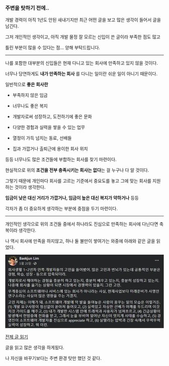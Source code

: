 ### 주변을 탓하기 전에..

개발 경력이 아직 1년도 안된 새내기지만 최근 어떤 글을 보고 많은 생각이 들어서 글을 남긴다.

그저 개인적인 생각이고, 아직 개발 물정 잘 모르는 신입이 쓴 글이라 부족한 점도 많고

틀린 부분이 많을 수 있다는 점... 양해 부탁드립니다.

---

나를 포함한 대부분의 신입들은 현재 다니고 있는 회사에 만족하고 있지 않을 것이다.

너무나 당연하게도 **내가 만족하는 회사** 를 다니는 일이란 쉬운 일이 아니기 때문이다.

일반적으로 **좋은 회사란**

* 부족하지 않은 임금

* 너무나도 좋은 복지

* 개발자로써 성장하고, 도전하기에 좋은 문화

* 다양한 경험과 실력을 쌓을 수 있는 업무

* 열정이 가득 넘치는 동료, 선배들

* 집과 가깝거나 출퇴근에 용이한 회사 위치


등등 너무나도 많은 조건들에 부합하는 회사를 찾기 마련이다.

현실적으로 위의 **조건을 전부 충족시키는 회사는 없다**는 걸 누구나 다 알 것이다.

그렇기 때문에 개인마다 회사를 고르는 기준에서 중요도를 놓고 그에 맞는 회사를 지원하는 것이라 생각한다.

**임금이 낮은 대신 거리가 가깝거나, 임금이 높은 대신 복지가 약하거나** 등등 

각자가 좀 더 중요하게 생각하는 부분에 중점을 두기 마련이다.

---

개인적인 생각으로 위의 조건들 중에서 하나라도 진심으로 만족하는 회사에 다닌다면 축복이라 생각한다.

나 역시 회사에 만족을 하지않고, 하나 둘 불만이 쌓여가는 와중에 아래와 같은 글을 읽었다.

![페이스 북](images/facebook.png)

[전체 글 읽기](https://www.facebook.com/baekjun.lim/posts/3253046061380427)

글을 읽고 많은 생각을 하게됬다.

나 자신을 바꾸기보다는 주변 환경 탓만 했던 것 같다.



